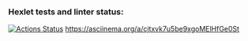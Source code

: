 ### Hexlet tests and linter status:
[![Actions Status](https://github.com/0chra/frontend-project-44/workflows/hexlet-check/badge.svg)](https://github.com/0chra/frontend-project-44/actions)
https://asciinema.org/a/cjtxvk7u5be9xgoMElHfGe0St